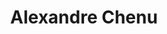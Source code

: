 ---
title: "Alexandre Chenu"
url: /la-tronche/alexandre-chenu-rue-jean-de-la-fontaine/
shop: boulangerie
---